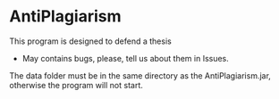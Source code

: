 # AntiPlagiarism

This program is designed to defend a thesis
* May contains bugs, please, tell us about them in Issues.

The data folder must be in the same directory as the AntiPlagiarism.jar, otherwise the program will not start.
